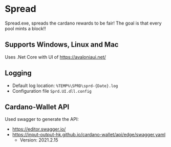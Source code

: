 # Spread
Spread.exe, spreads the cardano rewards to be fair! 
The goal is that every pool mints a block!!

## Supports Windows, Linux and Mac

Uses .Net Core with UI of https://avaloniaui.net/


## Logging

+ Default log location: `%TEMP%\SPRD\sprd-{Date}.log`
+ Configuration file `Sprd.UI.dll.config`

## Cardano-Wallet API

Used swagger to generate the API:
+  https://editor.swagger.io/
+ https://input-output-hk.github.io/cardano-wallet/api/edge/swagger.yaml
  + Version: 2021.2.15
